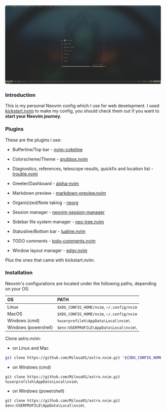 ![dash](doc/dashboard.png)

### Introduction

This is my personal Neovim config which I use for web development. I used [kickstart.nvim](https://github.com/nvim-lua/kickstart.nvim) to make my config, you should check them out if you want to **start your Neovim journey**.

### Plugins

These are the plugins i use:

- Bufferline/Top bar - [nvim-cokeline](https://github.com/willothy/nvim-cokeline) 

- Colorscheme/Theme - [grubbox.nvim](https://github.com/ellisonleao/gruvbox.nvim)

- Diagnostics, references, telescope results, quickfix and location list - [trouble.nvim](https://github.com/folke/trouble.nvim)

- Greeter/Dashboard - [alpha-nvim](https://github.com/goolord/alpha-nvim)

- Markdown preview - [markdown-preview.nvim](https://github.com/iamcco/markdown-preview.nvim)

- Organizized/Note taking - [neorg](https://github.com/nvim-neorg/neorg)

- Session manager - [neovim-session-manager](https://github.com/Shatur/neovim-session-manager)

- Sidebar file system manager - [neo-tree.nvim](https://github.com/nvim-neo-tree/neo-tree.nvim)

- Statusline/Bottom bar - [lualine.nvim](https://github.com/nvim-lualine/lualine.nvim)

- TODO comments - [todo-comments.nvim](https://github.com/folke/todo-comments.nvim)

- Window layout manager - [edgy.nvim](https://github.com/folke/edgy.nvim)

Plus the ones that came with kickstart.nvim.

### Installation

Neovim's configurations are located under the following paths, depending on your OS:

| OS | PATH |
| :- | :--- |
| Linux | `$XDG_CONFIG_HOME/nvim`, `~/.config/nvim` |
| MacOS | `$XDG_CONFIG_HOME/nvim`, `~/.config/nvim` |
| Windows (cmd)| `%userprofile%\AppData\Local\nvim\` |
| Windows (powershell)| `$env:USERPROFILE\AppData\Local\nvim\` |

Clone astro.nvim:

- on Linux and Mac
```sh
git clone https://github.com/Miloua91/astro.nvim.git "${XDG_CONFIG_HOME:-$HOME/.config}"/nvim
```

- on Windows (cmd)
```
git clone https://github.com/Miloua91/astro.nvim.git %userprofile%\AppData\Local\nvim\ 
```

- on Windows (powershell)
```
git clone https://github.com/Miloua91/astro.nvim.git $env:USERPROFILE\AppData\Local\nvim\ 
```
